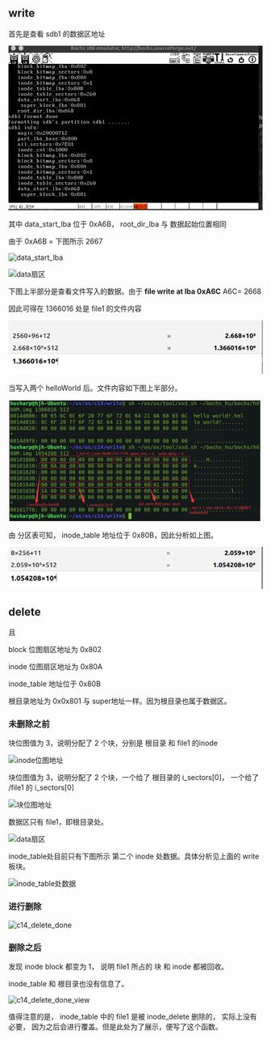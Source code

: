 ## write

首先是查看 sdb1 的数据区地址

![sb1_start_lba](sb1_start_lba.png)

其中 data_start_lba 位于 0xA6B， root_dir_lba 与 数据起始位置相同



由于 0xA6B = 下图所示 2667

![data_start_lba](/home/husharp/os/os/c14/delete/data_start_lba.png)

![data扇区](/home/husharp/os/os/c14/delete/data扇区.png)

下图上半部分是查看文件写入的数据。由于 **file write at lba 0xA6C** A6C= 2668

因此可得在 1366016 处是 file1 的文件内容

![file1所在地](file1所在地.png)

当写入两个 helloWorld 后。文件内容如下图上半部分。

![inode](inode.png)

由 分区表可知， inode_table 地址位于 0x80B，因此分析如上图。

![inode所在位置](inode所在位置.png)

## delete

且 

block 位图扇区地址为 0x802

inode 位图扇区地址为 0x80A

inode_table 地址位于 0x80B

根目录地址为 0x0x801 与 super地址一样。因为根目录也属于数据区。

### 未删除之前

块位图值为 3，说明分配了 2 个块，分别是 根目录 和 file1 的inode

![inode位图地址](/home/husharp/os/os/c14/delete/inode位图地址.png)

块位图值为 3，说明分配了 2 个块，一个给了 根目录的 i_sectors[0]， 一个给了 /file1 的  i_sectors[0]

![块位图地址](/home/husharp/os/os/c14/delete/块位图地址.png)

数据区只有 file1，即根目录处。

![data扇区](/home/husharp/os/os/c14/delete/data扇区.png)

inode_table处目前只有下图所示 第二个 inode 处数据。具体分析见上面的 write 板块。

![inode_table处数据](/home/husharp/os/os/c14/delete/inode_table处数据.png)





### 进行删除

![c14_delete_done](/home/husharp/os/os/c14/delete/c14_delete_done.png)

### 删除之后

发现 inode block 都变为 1， 说明 file1 所占的 块 和 inode 都被回收。

inode_table 和 根目录也没有信息了。

![c14_delete_done_view](/home/husharp/os/os/c14/delete/c14_delete_done_view.png)

值得注意的是， inode_table 中的 file1 是被 inode_delete 删除的， 实际上没有必要， 因为之后会进行覆盖。但是此处为了展示，便写了这个函数。


















